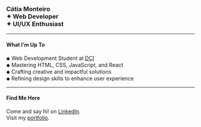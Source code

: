 ### Cátia Monteiro <br>✦  Web Developer <br>✦ UI/UX Enthusiast  <br>

---

#### **What I’m Up To**  
⬥ Web Development Student at [DCI](https://start.digitalcareerinstitute.org)   
⬥ Mastering HTML, CSS, JavaScript, and React   
⬥ Crafting creative and impactful solutions   
⬥ Refining design skills to enhance user experience

---

#### **Find Me Here**

Come and say hi! on [LinkedIn](https://www.linkedin.com/in/catiamonteirov/).   
Visit my [portfolio](https://diecatiamonteiro.github.io/portfolio-website/).